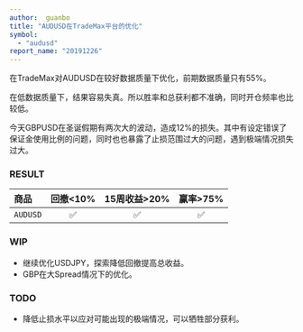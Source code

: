```yaml
---
author:  guanbo
title: "AUDUSD在TradeMax平台的优化"
symbol: 
  - "audusd"
report_name: "20191226"
---
```

在TradeMax对AUDUSD在较好数据质量下优化，前期数据质量只有55%。

在低数据质量下，结果容易失真。所以胜率和总获利都不准确，同时开仓频率也比较低。

今天GBPUSD在圣诞假期有两次大的波动，造成12%的损失。其中有设定错误了保证金使用比例的问题，同时也也暴露了止损范围过大的问题，遇到极端情况损失过大。

### RESULT  

| 商品 | 回撤<10% | 15周收益>20% | 赢率>75% |    
|:-|:-:|:-:|:-:|
| `AUDUSD`| &#9989; | &#9989; | &#9989; |   

### WIP
- 继续优化USDJPY，探索降低回撤提高总收益。
- GBP在大Spread情况下的优化。

### TODO
- 降低止损水平以应对可能出现的极端情况，可以牺牲部分获利。
